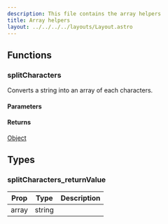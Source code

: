 ```yaml
---
description: This file contains the array helpers
title: Array helpers
layout: ../../../../layouts/Layout.astro
---
```


## Functions

### splitCharacters

Converts a string into an array of each characters.

#### Parameters

#### Returns

[Object](#splitCharacters_returnValue)

## Types

### splitCharacters_returnValue

| Prop | Type | Description |
| ---- | ---- | ----------- |
| array | string |  |